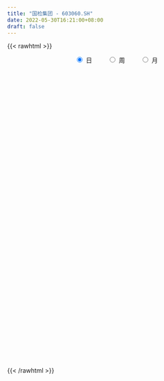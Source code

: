 ```yaml
---
title: "国检集团 - 603060.SH"
date: 2022-05-30T16:21:00+08:00
draft: false
---
```

{{< rawhtml >}}
    <div style="text-align: center">
        <label style="padding: 1rem;"><input style="margin-right: .5rem" type="radio" name="period" value="D" checked onclick="period_change(this)">日</label>
        <label style="padding: 1rem;"><input style="margin-right: .5rem" type="radio" name="period" value="W" onclick="period_change(this)">周</label>
        <label style="padding: 1rem;"><input style="margin-right: .5rem" type="radio" name="period" value="M" onclick="period_change(this)">月</label>
    </div>
    <div id="chart" style="height: 700px;"></div> 
    <script type="text/javascript">
        const D_v = [59530.73,67913.31,63104.3,119487.82,74504.16,79480.13,60211.65,60492.79,80323.93,52696.42,56490.48,48298.37,70465.35,88579.32,73423.44,52494.88,39904.27,40576.59,45019.82,42566.78,29387.19,28769.34,25256.44,51701.33,39509.61,42875.24,37857.69,32328.6,79922.84,54110.96,67428.75,62548.58,53357.89,51975.74,39496.84,77639.66,44246.72,65683.39,92611.69,102758.63,80606.63,59354.48,61921.7,44269.65,64254.0,48523.39,48757.09,50447.1,49469.78,48825.17,36951.6,30532.99,32035.97,25473.7,36008.16,35995.08,24334.19,27337.48,19078.55,34036.58,21084.76,22862.01,18922.36,29136.66,21864.3,16060.78,44671.21,29502.47,27506.78,29564.51,20647.0,167380.53,169159.03,129952.22,83816.91,94356.29,87498.59,56390.9,63625.2,44398.89,57501.19,85492.66,137881.3,116046.18,59798.84,59991.36,50789.92,33647.18,35156.2,36900.06,34401.83,38322.48,32275.62,27678.83,43651.03,17669.78,32816.22,18868.95,25880.96,27450.2,47065.84,20028.67,16273.05,112763.53,95381.82,74492.62,50339.1,38320.63,115736.73,50140.56,31779.94,26083.04,17289.23,19620.74,76836.67,29799.36,22922.98,22734.97,23790.56,26367.86,21010.9,22041.2,43236.27,24312.03,19358.04,39603.84,29463.28,23148.33,20006.51,17204.09,17903.0,18238.71,22652.72,16834.18,14222.37,25007.19,19457.55,19049.46,16330.94,16942.52,17451.79,21772.75,23259.24,15146.71,14168.36,20486.28,11305.08,10283.54,12935.52,17056.62,14322.79,14949.12,21331.79,49109.65,25159.97,19522.49,23870.09,18555.35,35126.9,15853.14,15354.96,16874.08,14595.13,17801.6,17229.24,14259.7,19083.86,19271.84,12835.43,13409.88,24541.58,23199.78,18715.33,14625.32,21421.91,18293.72,15971.14,17475.29,9944.82,12579.04,10126.17,13220.05,12504.79,13201.04,14757.96,14242.0,14560.8,26364.1,18323.55,18192.02,12332.2,12665.3,10795.48,19558.04,28683.94,17651.76,24097.07,28890.51,38876.61,26594.22,37337.0,40143.47,56097.7,54471.51,34396.38,27973.94,41843.58,29732.37,31889.96,27158.7,22178.19,26121.94,26456.7,22774.73,17405.42,22548.5,21595.21,17952.61,18016.97,19683.35,17839.66,18847.46,11665.32,15697.22,14144.31,38933.55,29573.35,27739.9,26147.97,53547.1,46352.7,38546.78,19230.82,13306.12,32297.37,28331.69,27700.73,24225.38,12456.9,19170.64,12335.44,22787.84,13189.54,15087.08,14824.15,28712.5,18706.21,22384.75,21153.24,67717.84]
const D_histogram = [0.0,-0.0108745299,0.0182465937,0.0405099904,0.0477004684,0.0798406124,0.0876974383,0.0901436274,0.0997393753,0.0714002789,0.0527776879,0.0388356233,0.0556558984,0.1052418059,0.1322053345,0.1527900125,0.1439346414,0.1317154536,0.0882827644,0.0083248471,-0.0273721709,-0.0687358536,-0.079155792,-0.0572203025,-0.0364142791,-0.0567440447,-0.0839907638,-0.098611379,-0.1640667198,-0.1854651034,-0.1789813418,-0.1970732048,-0.1596097645,-0.1093471014,-0.0725930601,-0.0281982688,0.0034063785,0.0540478284,0.1483048215,0.2154804668,0.2004045089,0.1551682128,0.0892166429,0.0288513274,0.0299692505,0.0305679921,0.0001077845,-0.0558811616,-0.1241704523,-0.188648394,-0.1818334308,-0.160908751,-0.1146397677,-0.0808149175,-0.0442534137,-0.0377866824,-0.0389484652,-0.0332547994,-0.0305068912,-0.0443579079,-0.056298436,-0.0548000695,-0.0556811135,-0.0719203177,-0.079539743,-0.0741558049,-0.0345695871,-0.0080894356,0.0247608077,0.0317454301,0.0303757791,0.1214134237,0.2391558593,0.313950342,0.345064117,0.382120056,0.4111524929,0.3899390913,0.369364695,0.3481511485,0.3096247682,0.3260167984,0.1716499214,0.0615453549,0.0128949082,-0.0661921235,-0.1453814163,-0.1997305646,-0.2064881444,-0.2368363936,-0.2613329913,-0.2522023324,-0.2557219463,-0.219178089,-0.2042499035,-0.1923380329,-0.1633574934,-0.1292927625,-0.0743871048,-0.0289109359,-0.0612242834,-0.070261701,-0.0844979721,0.0316868338,0.0817790101,0.1508127882,0.1626621807,0.1459738998,-0.0048454436,-0.1041829678,-0.1766567968,-0.2249002643,-0.2300261264,-0.2054191965,-0.1304510642,-0.0581826134,-0.009769215,0.0192621246,0.0486192782,0.0644055258,0.0624151619,0.0447776071,0.0679330065,0.0648720075,0.0594315702,0.0239315385,-0.0222210728,-0.0496061132,-0.0706993152,-0.0770093868,-0.0901399669,-0.0894209663,-0.0887896726,-0.089320429,-0.0782227773,-0.0602401364,-0.0400238512,-0.0251196994,-0.005972841,0.0084614007,0.0166132069,0.019085755,-0.0013197603,-0.0120177448,-0.0134903336,-0.0339615693,-0.0281760024,-0.0278702562,-0.0303134846,-0.0310916652,-0.0179510357,-0.0005633649,0.0307014189,0.0804423612,0.1089786531,0.1154600338,0.1145348451,0.1042875775,0.1165766697,0.1165541339,0.092596023,0.0776547951,0.0568460715,0.0148138567,0.0075975212,0.0040569577,-0.0135959401,-0.0442432068,-0.0653732567,-0.0888540779,-0.1557709087,-0.1949955334,-0.2290406287,-0.2249855566,-0.182071761,-0.1313147667,-0.0843850465,-0.033825694,-0.0046244967,-0.0024557681,0.0005303874,0.021740088,0.0410852001,0.0517721134,0.0582685408,0.0348616746,0.0385319378,-0.0004570295,-0.0207430569,-0.0256430327,-0.0237749021,-0.0202611028,-0.0145774969,-0.0231148566,-0.0770796611,-0.1284331314,-0.173888756,-0.1720252337,-0.1587157179,-0.1685623388,-0.2309511886,-0.2324926725,-0.1231715413,-0.0391586615,-0.0142521217,-0.0129873867,-0.0240248688,-0.0466070183,-0.0642861184,-0.069522497,-0.0646125335,-0.0362223935,-0.0130281562,0.0133813233,0.0429438334,0.0434788835,0.0454764143,0.0277605835,0.043864762,0.0457609444,0.0525880166,0.0467116906,0.0420091749,0.0356404405,0.0227363906,0.0165715885,0.0059817425,-0.0515124963,-0.1027271408,-0.067953062,-0.0951845714,-0.0753962004,-0.0352984714,-0.0176779525,0.0455976623,0.0919484099,0.1199462138,0.1308706154,0.1410717863,0.1435815905,0.1382590689,0.1279912922,0.1193376976,0.1188974252,0.1214426626,0.0686512209,0.0431371928,0.053828234,0.0718507212,0.1259068943]
const D_fast = [0.0,-0.0135931624,0.0200896097,0.0524805039,0.0715960991,0.1236963961,0.1534775816,0.1784596776,0.2129902693,0.2025012426,0.1970730736,0.1928399148,0.2235741645,0.2994705235,0.3594853857,0.4182675668,0.4453958561,0.4661055317,0.4447435335,0.3668668281,0.3243267673,0.2657791213,0.2355702348,0.2432006487,0.2549031023,0.2203873255,0.1721429155,0.1328694556,0.0263974348,-0.0413672246,-0.0796287985,-0.1469889627,-0.1494279635,-0.1265020757,-0.1078962995,-0.0705510754,-0.0380948335,0.0260585736,0.157391772,0.278437534,0.3134627033,0.3070184604,0.2633710512,0.2102185676,0.2188288033,0.227069543,0.1966362815,0.126677045,0.0273451412,-0.084294899,-0.1229382935,-0.1422408015,-0.1246317601,-0.1110106393,-0.0855124889,-0.0884924282,-0.0993913273,-0.1020113614,-0.1068901759,-0.1318306697,-0.1578458067,-0.1700474576,-0.18484878,-0.2190680636,-0.2465724247,-0.2597274377,-0.2287836168,-0.2043258241,-0.1652853789,-0.1503643989,-0.1441401053,-0.0227491048,0.1547822957,0.3080643639,0.4254441682,0.5580301212,0.6898506813,0.7661220525,0.8378888299,0.9037130706,0.9425928823,1.0404891121,0.9290347155,0.8343164877,0.7888897681,0.6932547055,0.5777200586,0.4734382692,0.4150586532,0.3255013057,0.2356714601,0.181751536,0.1143014354,0.0960507705,0.0599164801,0.0237438426,0.0118850087,0.0136265489,0.0499354304,0.0881838654,0.040564447,0.0139616041,-0.0213991599,0.1027073543,0.1732442831,0.2799812583,0.332496196,0.35230139,0.2002706857,0.0748874195,-0.0417506086,-0.1462191422,-0.2088515359,-0.2355994052,-0.1932440389,-0.1355212415,-0.0895501468,-0.055703276,-0.0141913029,0.0176963262,0.0313097527,0.0248665997,0.0650052507,0.0781622536,0.0875797089,0.0580625618,0.0063546822,-0.0334318864,-0.0721999173,-0.0977623355,-0.1334279073,-0.1550641483,-0.1766302728,-0.1994911365,-0.2079491791,-0.2050265722,-0.1948162498,-0.1861920229,-0.1685383747,-0.1519887828,-0.1396836749,-0.132439688,-0.1531751435,-0.1668775642,-0.1717227364,-0.2006843643,-0.201942798,-0.2086046159,-0.2186262155,-0.2271773124,-0.2185244418,-0.2012776122,-0.1623374737,-0.0924859411,-0.0367049859,-0.0013585968,0.0263499258,0.0421745525,0.0836078122,0.1127238098,0.1119147047,0.1163871756,0.1097899699,0.0714612193,0.066144264,0.06361794,0.0425660571,0.0008579887,-0.0366153753,-0.082309716,-0.188169274,-0.2761427821,-0.3674480345,-0.4196393515,-0.4222434962,-0.4043151936,-0.3784817349,-0.336378806,-0.3083337328,-0.3067789463,-0.303660194,-0.2770154713,-0.2473990592,-0.2237691175,-0.202705555,-0.2173970025,-0.2040937548,-0.2431969795,-0.2686687712,-0.2799795051,-0.2840551001,-0.2856065764,-0.2835673448,-0.2978834186,-0.3711181384,-0.4545798916,-0.5435077052,-0.5846504913,-0.611019905,-0.6630071105,-0.7831337575,-0.8427984096,-0.7642701637,-0.6900469492,-0.6687034399,-0.6706855515,-0.6877292509,-0.7219631549,-0.7557137846,-0.7783307874,-0.7895739574,-0.7702394158,-0.7503022175,-0.7205474072,-0.6802489387,-0.6688441677,-0.6554775333,-0.6662532182,-0.6391828492,-0.6258464308,-0.6058723544,-0.6000707578,-0.5942709798,-0.591729604,-0.5989495563,-0.6009714613,-0.6100658716,-0.6804382345,-0.7573346642,-0.7395488509,-0.7905765032,-0.7896371822,-0.7583640711,-0.7451630403,-0.67048801,-0.6011501599,-0.5431658026,-0.4995237471,-0.4540546296,-0.4156494278,-0.3864071822,-0.3646771359,-0.343496306,-0.3142122221,-0.2813063191,-0.3169349556,-0.3316646855,-0.3075165857,-0.2715314183,-0.1859985216]
const D_slow = [0.0,-0.0027186325,0.0018430159,0.0119705135,0.0238956306,0.0438557837,0.0657801433,0.0883160502,0.113250894,0.1311009637,0.1442953857,0.1540042915,0.1679182661,0.1942287176,0.2272800512,0.2654775543,0.3014612147,0.3343900781,0.3564607692,0.358541981,0.3516989382,0.3345149748,0.3147260268,0.3004209512,0.2913173814,0.2771313703,0.2561336793,0.2314808346,0.1904641546,0.1440978788,0.0993525433,0.0500842421,0.010181801,-0.0171549744,-0.0353032394,-0.0423528066,-0.041501212,-0.0279892549,0.0090869505,0.0629570672,0.1130581944,0.1518502476,0.1741544083,0.1813672402,0.1888595528,0.1965015508,0.196528497,0.1825582066,0.1515155935,0.104353495,0.0588951373,0.0186679495,-0.0099919924,-0.0301957218,-0.0412590752,-0.0507057458,-0.0604428621,-0.068756562,-0.0763832848,-0.0874727617,-0.1015473707,-0.1152473881,-0.1291676665,-0.1471477459,-0.1670326817,-0.1855716329,-0.1942140297,-0.1962363886,-0.1900461866,-0.1821098291,-0.1745158843,-0.1441625284,-0.0843735636,-0.0058859781,0.0803800512,0.1759100652,0.2786981884,0.3761829612,0.468524135,0.5555619221,0.6329681141,0.7144723137,0.7573847941,0.7727711328,0.7759948599,0.759446829,0.7231014749,0.6731688338,0.6215467977,0.5623376993,0.4970044514,0.4339538683,0.3700233818,0.3152288595,0.2641663836,0.2160818754,0.1752425021,0.1429193114,0.1243225352,0.1170948013,0.1017887304,0.0842233052,0.0630988121,0.0710205206,0.0914652731,0.1291684701,0.1698340153,0.2063274903,0.2051161294,0.1790703874,0.1349061882,0.0786811221,0.0211745905,-0.0301802086,-0.0627929747,-0.077338628,-0.0797809318,-0.0749654006,-0.0628105811,-0.0467091996,-0.0311054091,-0.0199110074,-0.0029277558,0.0132902461,0.0281481387,0.0341310233,0.0285757551,0.0161742268,-0.001500602,-0.0207529487,-0.0432879404,-0.065643182,-0.0878406002,-0.1101707074,-0.1297264018,-0.1447864359,-0.1547923986,-0.1610723235,-0.1625655337,-0.1604501835,-0.1562968818,-0.1515254431,-0.1518553831,-0.1548598193,-0.1582324027,-0.1667227951,-0.1737667957,-0.1807343597,-0.1883127309,-0.1960856472,-0.2005734061,-0.2007142473,-0.1930388926,-0.1729283023,-0.145683639,-0.1168186306,-0.0881849193,-0.0621130249,-0.0329688575,-0.003830324,0.0193186817,0.0387323805,0.0529438984,0.0566473626,0.0585467429,0.0595609823,0.0561619973,0.0451011955,0.0287578814,0.0065443619,-0.0323983653,-0.0811472486,-0.1384074058,-0.1946537949,-0.2401717352,-0.2730004269,-0.2940966885,-0.302553112,-0.3037092361,-0.3043231782,-0.3041905813,-0.2987555593,-0.2884842593,-0.2755412309,-0.2609740957,-0.2522586771,-0.2426256926,-0.24273995,-0.2479257142,-0.2543364724,-0.260280198,-0.2653454736,-0.2689898479,-0.274768562,-0.2940384773,-0.3261467602,-0.3696189492,-0.4126252576,-0.4523041871,-0.4944447718,-0.5521825689,-0.610305737,-0.6410986224,-0.6508882877,-0.6544513182,-0.6576981648,-0.663704382,-0.6753561366,-0.6914276662,-0.7088082904,-0.7249614238,-0.7340170222,-0.7372740613,-0.7339287304,-0.7231927721,-0.7123230512,-0.7009539476,-0.6940138018,-0.6830476113,-0.6716073752,-0.658460371,-0.6467824484,-0.6362801547,-0.6273700445,-0.6216859469,-0.6175430498,-0.6160476141,-0.6289257382,-0.6546075234,-0.6715957889,-0.6953919318,-0.7142409819,-0.7230655997,-0.7274850878,-0.7160856723,-0.6930985698,-0.6631120163,-0.6303943625,-0.5951264159,-0.5592310183,-0.5246662511,-0.492668428,-0.4628340036,-0.4331096473,-0.4027489817,-0.3855861765,-0.3748018783,-0.3613448197,-0.3433821395,-0.3119054159]
const D_data = [['2021-05-19', 16.506, 16.9391, 16.4705, 17.0243],['2021-05-20', 17.1095, 16.7687, 16.6977, 17.3935],['2021-05-21', 16.7474, 17.3225, 16.5131, 17.3367],['2021-05-24', 17.7413, 17.4006, 17.3651, 18.6713],['2021-05-25', 17.3651, 17.3296, 16.9391, 17.6064],['2021-05-26', 17.3438, 17.8052, 17.3438, 18.217],['2021-05-27', 17.7484, 17.6845, 17.4503, 18.0963],['2021-05-28', 17.9259, 17.7271, 17.5496, 18.1034],['2021-05-31', 17.6632, 17.9401, 17.1592, 18.217],['2021-06-01', 17.9401, 17.4999, 17.3935, 17.9401],['2021-06-02', 17.4219, 17.5638, 17.1805, 17.9401],['2021-06-03', 17.4716, 17.5922, 17.2444, 17.9259],['2021-06-04', 17.5567, 18.0466, 17.3651, 18.359],['2021-06-07', 18.0466, 18.7281, 17.9259, 18.9411],['2021-06-08', 18.7281, 18.7778, 18.43, 19.1683],['2021-06-09', 18.7778, 18.9766, 18.5862, 19.4168],['2021-06-10', 19.0192, 18.7991, 18.6287, 19.36],['2021-06-11', 18.8772, 18.8559, 18.7423, 19.2677],['2021-06-15', 18.934, 18.4513, 18.3732, 19.218],['2021-06-16', 18.3164, 17.7484, 17.6419, 18.5649],['2021-06-17', 17.7413, 18.0324, 17.6632, 18.1744],['2021-06-18', 18.146, 17.7626, 17.6135, 18.1744],['2021-06-21', 17.7271, 17.9969, 17.5354, 18.1034],['2021-06-22', 18.1602, 18.4229, 17.9614, 18.65],['2021-06-23', 18.4584, 18.5294, 18.3874, 18.8843],['2021-06-24', 18.4939, 18.0182, 17.8975, 18.4939],['2021-06-25', 18.1034, 17.7839, 17.6277, 18.1744],['2021-06-28', 17.97, 17.79, 17.55, 18.01],['2021-06-29', 17.55, 16.86, 16.8, 17.6],['2021-06-30', 16.85, 17.06, 16.5, 17.26],['2021-07-01', 17.5, 17.24, 17.16, 18.0],['2021-07-02', 17.16, 16.76, 16.64, 17.24],['2021-07-05', 16.88, 17.37, 16.72, 17.46],['2021-07-06', 17.2, 17.66, 17.2, 17.95],['2021-07-07', 17.49, 17.65, 17.21, 17.89],['2021-07-08', 17.89, 17.92, 17.79, 18.57],['2021-07-09', 17.84, 17.95, 17.5, 17.98],['2021-07-12', 17.99, 18.43, 17.99, 18.46],['2021-07-13', 18.55, 19.45, 18.34, 19.5],['2021-07-14', 19.77, 19.7, 19.46, 20.27],['2021-07-15', 19.65, 18.99, 18.68, 19.68],['2021-07-16', 18.99, 18.61, 18.49, 19.06],['2021-07-19', 18.6, 18.17, 18.03, 18.6],['2021-07-20', 17.91, 17.97, 17.76, 18.14],['2021-07-21', 18.02, 18.63, 18.02, 18.75],['2021-07-22', 18.6, 18.68, 18.33, 18.97],['2021-07-23', 18.69, 18.25, 18.1, 18.9],['2021-07-26', 18.08, 17.7, 17.51, 18.26],['2021-07-27', 17.7, 17.16, 16.99, 17.86],['2021-07-28', 16.91, 16.74, 16.33, 17.08],['2021-07-29', 16.93, 17.34, 16.84, 17.5],['2021-07-30', 17.35, 17.46, 17.16, 17.66],['2021-08-02', 17.46, 17.85, 17.3, 17.9],['2021-08-03', 17.76, 17.83, 17.75, 18.21],['2021-08-04', 18.0, 18.0, 17.69, 18.15],['2021-08-05', 18.0, 17.7, 17.64, 18.2],['2021-08-06', 17.68, 17.58, 17.43, 17.82],['2021-08-09', 17.46, 17.64, 17.35, 17.76],['2021-08-10', 17.63, 17.59, 17.47, 17.72],['2021-08-11', 17.6, 17.31, 17.18, 17.62],['2021-08-12', 17.35, 17.21, 17.1, 17.42],['2021-08-13', 17.28, 17.29, 17.06, 17.35],['2021-08-16', 17.34, 17.2, 17.13, 17.34],['2021-08-17', 17.2, 16.89, 16.8, 17.2],['2021-08-18', 16.76, 16.85, 16.71, 16.95],['2021-08-19', 16.86, 16.92, 16.72, 17.03],['2021-08-20', 17.09, 17.4, 17.09, 17.58],['2021-08-23', 17.4, 17.37, 17.12, 17.68],['2021-08-24', 17.3, 17.59, 17.29, 17.77],['2021-08-25', 17.61, 17.37, 17.3, 17.68],['2021-08-26', 17.3, 17.28, 17.18, 17.41],['2021-08-27', 17.68, 18.72, 17.68, 19.01],['2021-08-30', 18.95, 19.75, 18.95, 20.0],['2021-08-31', 19.49, 19.95, 19.27, 20.2],['2021-09-01', 20.3, 19.96, 19.61, 20.4],['2021-09-02', 20.06, 20.53, 19.75, 20.81],['2021-09-03', 20.5, 20.96, 20.32, 21.3],['2021-09-06', 20.88, 20.72, 20.5, 21.12],['2021-09-07', 20.79, 20.98, 20.6, 21.41],['2021-09-08', 20.76, 21.22, 20.73, 21.7],['2021-09-09', 21.21, 21.19, 20.68, 21.36],['2021-09-10', 21.18, 22.17, 21.1, 22.48],['2021-09-13', 21.91, 19.96, 19.95, 21.91],['2021-09-14', 19.88, 20.0, 19.35, 20.36],['2021-09-15', 20.0, 20.48, 19.91, 20.77],['2021-09-16', 21.05, 19.84, 19.67, 21.19],['2021-09-17', 19.8, 19.43, 19.11, 19.86],['2021-09-22', 19.06, 19.34, 19.0, 19.47],['2021-09-23', 19.37, 19.7, 19.31, 19.85],['2021-09-24', 19.45, 19.21, 19.2, 19.83],['2021-09-27', 19.14, 19.01, 18.82, 19.48],['2021-09-28', 19.01, 19.25, 18.77, 19.55],['2021-09-29', 19.24, 18.96, 18.72, 19.33],['2021-09-30', 18.96, 19.41, 18.96, 19.5],['2021-10-08', 19.41, 19.15, 19.15, 19.83],['2021-10-11', 19.16, 19.06, 18.85, 19.5],['2021-10-12', 19.07, 19.27, 18.8, 19.3],['2021-10-13', 19.27, 19.41, 19.1, 19.55],['2021-10-14', 19.41, 19.85, 19.4, 19.89],['2021-10-15', 19.87, 19.98, 19.7, 20.25],['2021-10-18', 19.94, 19.02, 18.88, 20.1],['2021-10-19', 18.87, 19.16, 18.77, 19.35],['2021-10-20', 19.23, 18.98, 18.93, 19.29],['2021-10-21', 19.34, 20.88, 19.34, 20.88],['2021-10-22', 21.0, 20.56, 20.32, 21.29],['2021-10-25', 20.55, 21.23, 20.2, 21.35],['2021-10-26', 20.86, 20.88, 20.71, 21.16],['2021-10-27', 20.87, 20.66, 20.4, 20.97],['2021-10-28', 19.2, 18.61, 18.59, 19.44],['2021-10-29', 18.58, 18.56, 18.0, 18.59],['2021-11-01', 18.56, 18.34, 18.1, 18.8],['2021-11-02', 18.25, 18.17, 18.05, 18.42],['2021-11-03', 18.28, 18.39, 18.1, 18.5],['2021-11-04', 18.28, 18.64, 18.28, 18.66],['2021-11-05', 19.0, 19.4, 18.98, 20.3],['2021-11-08', 19.19, 19.68, 19.11, 19.73],['2021-11-09', 19.8, 19.67, 19.54, 19.9],['2021-11-10', 19.62, 19.63, 19.2, 19.67],['2021-11-11', 19.8, 19.81, 19.63, 20.27],['2021-11-12', 19.9, 19.8, 19.45, 19.93],['2021-11-15', 19.81, 19.66, 19.51, 20.0],['2021-11-16', 19.52, 19.45, 19.37, 19.8],['2021-11-17', 19.75, 20.02, 19.71, 20.34],['2021-11-18', 20.2, 19.8, 19.63, 20.2],['2021-11-19', 19.71, 19.8, 19.55, 19.88],['2021-11-22', 19.69, 19.35, 19.19, 19.8],['2021-11-23', 19.35, 19.0, 18.95, 19.48],['2021-11-24', 19.15, 19.01, 18.86, 19.15],['2021-11-25', 18.99, 18.91, 18.8, 19.13],['2021-11-26', 18.91, 18.96, 18.78, 19.1],['2021-11-29', 18.8, 18.75, 18.68, 18.87],['2021-11-30', 18.78, 18.81, 18.66, 19.09],['2021-12-01', 18.8, 18.73, 18.59, 18.86],['2021-12-02', 18.69, 18.63, 18.51, 18.71],['2021-12-03', 18.63, 18.72, 18.51, 18.84],['2021-12-06', 18.8, 18.81, 18.71, 19.09],['2021-12-07', 18.94, 18.88, 18.7, 19.03],['2021-12-08', 18.88, 18.86, 18.71, 18.98],['2021-12-09', 18.9, 18.97, 18.78, 19.06],['2021-12-10', 18.82, 18.98, 18.82, 19.12],['2021-12-13', 18.96, 18.95, 18.86, 18.99],['2021-12-14', 18.95, 18.9, 18.8, 19.04],['2021-12-15', 18.9, 18.55, 18.5, 18.96],['2021-12-16', 18.5, 18.56, 18.4, 18.67],['2021-12-17', 18.8, 18.61, 18.51, 18.8],['2021-12-20', 18.52, 18.27, 18.1, 18.6],['2021-12-21', 18.31, 18.51, 18.27, 18.69],['2021-12-22', 18.5, 18.41, 18.37, 18.57],['2021-12-23', 18.55, 18.32, 18.23, 18.55],['2021-12-24', 18.32, 18.28, 18.14, 18.35],['2021-12-27', 18.25, 18.44, 18.13, 18.74],['2021-12-28', 18.59, 18.54, 18.34, 18.59],['2021-12-29', 18.5, 18.83, 18.37, 18.84],['2021-12-30', 18.89, 19.3, 18.71, 19.34],['2021-12-31', 19.3, 19.3, 19.14, 19.42],['2022-01-04', 19.29, 19.19, 19.01, 19.36],['2022-01-05', 19.21, 19.19, 19.03, 19.35],['2022-01-06', 19.17, 19.12, 19.04, 19.29],['2022-01-07', 19.07, 19.49, 19.07, 19.75],['2022-01-10', 19.53, 19.46, 19.18, 19.59],['2022-01-11', 19.41, 19.18, 19.08, 19.45],['2022-01-12', 19.5, 19.26, 19.1, 19.5],['2022-01-13', 19.38, 19.15, 19.1, 19.43],['2022-01-14', 19.11, 18.75, 18.7, 19.17],['2022-01-17', 18.79, 19.07, 18.6, 19.09],['2022-01-18', 19.08, 19.1, 19.02, 19.27],['2022-01-19', 19.01, 18.87, 18.69, 19.11],['2022-01-20', 18.91, 18.56, 18.47, 19.05],['2022-01-21', 18.51, 18.5, 18.4, 18.77],['2022-01-24', 18.5, 18.29, 18.16, 18.57],['2022-01-25', 18.28, 17.4, 17.38, 18.35],['2022-01-26', 17.43, 17.31, 17.08, 17.66],['2022-01-27', 17.33, 16.99, 16.98, 17.39],['2022-01-28', 16.93, 17.18, 16.87, 17.18],['2022-02-07', 17.59, 17.6, 17.3, 17.8],['2022-02-08', 17.62, 17.79, 17.37, 17.86],['2022-02-09', 17.61, 17.88, 17.61, 17.9],['2022-02-10', 17.8, 18.1, 17.74, 18.24],['2022-02-11', 18.19, 17.99, 17.84, 18.2],['2022-02-14', 18.06, 17.69, 17.54, 18.06],['2022-02-15', 17.77, 17.67, 17.56, 17.77],['2022-02-16', 17.62, 17.93, 17.62, 18.12],['2022-02-17', 18.18, 18.0, 17.91, 18.31],['2022-02-18', 17.99, 17.97, 17.62, 17.99],['2022-02-21', 17.73, 17.97, 17.7, 18.05],['2022-02-22', 17.85, 17.55, 17.47, 17.92],['2022-02-23', 17.59, 17.83, 17.52, 17.9],['2022-02-24', 18.0, 17.18, 17.0, 18.0],['2022-02-25', 17.34, 17.21, 17.07, 17.45],['2022-02-28', 17.21, 17.28, 16.9, 17.34],['2022-03-01', 17.34, 17.3, 17.16, 17.42],['2022-03-02', 17.22, 17.28, 17.21, 17.41],['2022-03-03', 17.34, 17.28, 17.15, 17.37],['2022-03-04', 17.26, 17.04, 16.89, 17.26],['2022-03-07', 17.08, 16.22, 16.17, 17.08],['2022-03-08', 16.28, 15.84, 15.75, 16.35],['2022-03-09', 15.84, 15.48, 14.82, 15.99],['2022-03-10', 15.88, 15.76, 15.56, 15.95],['2022-03-11', 15.51, 15.75, 15.25, 15.76],['2022-03-14', 15.88, 15.27, 15.11, 15.88],['2022-03-15', 15.12, 14.18, 14.11, 15.12],['2022-03-16', 14.48, 14.5, 13.75, 14.55],['2022-03-17', 14.76, 15.95, 14.51, 15.95],['2022-03-18', 16.43, 16.0, 15.32, 16.43],['2022-03-21', 15.83, 15.44, 15.32, 15.83],['2022-03-22', 15.44, 15.11, 15.05, 15.44],['2022-03-23', 15.15, 14.82, 14.71, 15.23],['2022-03-24', 14.67, 14.46, 14.36, 14.77],['2022-03-25', 14.55, 14.27, 14.2, 14.65],['2022-03-28', 14.15, 14.21, 14.0, 14.37],['2022-03-29', 14.21, 14.18, 13.98, 14.29],['2022-03-30', 14.32, 14.42, 14.13, 14.48],['2022-03-31', 14.42, 14.37, 14.17, 14.7],['2022-04-01', 14.29, 14.44, 14.11, 14.5],['2022-04-06', 14.47, 14.55, 14.3, 14.58],['2022-04-07', 14.56, 14.2, 14.13, 14.59],['2022-04-08', 14.21, 14.16, 13.81, 14.3],['2022-04-11', 14.18, 13.8, 13.6, 14.18],['2022-04-12', 13.64, 14.15, 13.64, 14.16],['2022-04-13', 14.05, 13.96, 13.88, 14.23],['2022-04-14', 14.0, 13.99, 13.77, 14.05],['2022-04-15', 13.88, 13.78, 13.55, 14.0],['2022-04-18', 13.69, 13.71, 13.42, 13.75],['2022-04-19', 13.77, 13.6, 13.5, 13.8],['2022-04-20', 13.55, 13.4, 13.33, 13.67],['2022-04-21', 13.36, 13.36, 12.83, 13.44],['2022-04-22', 13.26, 13.18, 12.64, 13.26],['2022-04-25', 12.86, 12.3, 12.16, 13.07],['2022-04-26', 12.25, 11.93, 11.8, 12.35],['2022-04-27', 12.07, 12.8, 11.97, 12.82],['2022-04-28', 12.53, 11.88, 11.85, 12.69],['2022-04-29', 11.87, 12.28, 11.71, 12.4],['2022-05-05', 12.33, 12.55, 12.2, 12.84],['2022-05-06', 12.35, 12.3, 12.12, 12.37],['2022-05-09', 12.49, 13.0, 12.31, 13.45],['2022-05-10', 12.79, 13.04, 12.7, 13.13],['2022-05-11', 13.05, 13.0, 12.91, 13.37],['2022-05-12', 12.9, 12.9, 12.7, 13.05],['2022-05-13', 12.99, 12.97, 12.81, 13.1],['2022-05-16', 13.14, 12.94, 12.8, 13.16],['2022-05-17', 12.93, 12.87, 12.65, 12.93],['2022-05-18', 12.85, 12.8, 12.51, 12.93],['2022-05-19', 12.44, 12.8, 12.44, 12.82],['2022-05-20', 12.81, 12.91, 12.79, 12.98],['2022-05-23', 12.91, 12.99, 12.91, 13.05],['2022-05-24', 12.96, 12.18, 12.15, 13.02],['2022-05-25', 12.18, 12.3, 12.07, 12.32],['2022-05-26', 12.34, 12.7, 12.3, 12.75],['2022-05-27', 12.72, 12.87, 12.58, 12.88],['2022-05-30', 13.22, 13.55, 13.03, 13.77]]
const W_v = [67017.92,48544.52,70113.42,42776.09,316368.43,147145.46,172353.67,202079.75,162981.96,96223.97,60437.84,64438.27,52163.08,45323.25,38549.85,47730.7,66197.31,32191.79,25239.91,24558.87,26524.93,69578.08,62055.08,41671.86,43612.7,76206.07,44309.07,36498.42,30541.68,8841.4,12800.05,31102.83,36125.87,53101.31,169887.47,178053.14,55242.45,76793.6,54633.92,29319.71,14444.65,37722.21,23730.47,43152.31,50213.6,31570.6,20117.1,24542.35,21793.22,30087.0,87707.41,35738.3,54525.0,63433.21,32034.17,33224.0,52035.0,23247.1,14813.98,12099.95,15457.0,11003.0,16411.45,10575.0,16532.15,23133.35,18177.37,53199.1,76270.48,63144.15,92693.09,46810.14,40782.77,36824.37,27949.94,44118.55,39185.31,59204.16,55842.41,57539.27,44349.05,62773.26,55129.73,85165.78,110379.74,96371.45,109777.67,74864.78,67873.57,60320.89,27104.21,67147.22,46420.8,25093.73,41938.48,30450.0,78055.72,61569.15,82341.68,80864.17,128734.4,61780.16,54283.88,34722.8,44767.13,57174.79,81343.02,97576.58,85533.05,103474.21,85905.12,135693.61,15709.99,103012.44,109053.42,104743.4,230471.25,205586.75,133654.21,99594.36,70751.27,85543.45,82793.15,107416.01,170421.47,100737.95,74597.28,65699.53,89880.51,147142.0,97403.01,126411.56,170438.47,112634.85,102673.02,73636.97,63842.82,84302.26,64583.39,79334.41,129567.78,60813.69,28796.4,162120.03,133186.97,173041.03,121801.64,143188.64,185927.76,102970.23,189845.85,225973.36,179135.56,351255.9,196252.27,169876.27,124743.53,110043.74,207737.23,100197.62,110245.59,96186.21,106027.65,48577.03,18093.99,101540.12,115628.02,180837.18,205364.77,177035.95,163779.46,276075.8,160829.61,98722.98,96056.25,160324.19,134543.49,191058.59,197232.47,205492.0,199049.95,164659.36,89801.45,67479.47,271175.5,350773.54,365373.94,710734.2999999999,787264.26,434574.93,557547.78,415121.16,255210.17,220055.05,91514.51,215053.51,302871.02,394176.55,308274.55,294978.5,145743.13,197200.31,296339.73,266716.85,401014.82,267725.83,216226.64,153847.1,124399.38,130655.31,274601.29,564783.04,307408.84,424507.5999999999,105703.44,132678.76,43651.03,122686.11,291512.91,329029.64,171609.62,125615.73,129958.44,129426.05,89850.98,96787.66,91798.85,72067.04,124873.32,97074.83,80478.91,82680.07,94491.89,83106.88,61631.09,88248.41,73543.04,138199.89,214643.9,165836.23,124690.26,61549.13,92340.05,110013.75,192334.45,32536.94,125012.07,82570.54,105780.85,67717.84]
const W_histogram = [0.0,0.0058393162,0.0190652271,0.0081043626,0.0768814635,0.1136858822,0.1365774232,0.1984279973,0.2010328571,0.1807401305,0.1366323756,0.1108245938,0.0373879732,-0.0050776534,-0.0517333416,-0.0692486374,-0.1105512645,-0.146821879,-0.1579381925,-0.1790724066,-0.2000301269,-0.1932659246,-0.1838714819,-0.1582939842,-0.1307391607,-0.1033212197,-0.0915689975,-0.1176697777,-0.1701290488,-0.1838516652,-0.1656470978,-0.1383400401,-0.0884728399,-0.0390095909,0.0492544975,0.083644859,0.0804751109,0.0809261012,0.0459263887,0.0259323144,0.0127331846,0.0136711637,0.0164207901,0.03180937,0.0169519453,0.0027416261,-0.0172805455,-0.075817746,-0.0996879599,-0.1198792581,-0.1003249588,-0.0782256672,-0.0382551166,-0.0279243868,-0.0050850144,0.0148744859,0.0371690111,0.046048582,0.050033814,0.0361035194,0.0308841613,0.0295218257,-0.0053099273,-0.0267984314,-0.0260236251,-0.0087742582,0.0017900785,0.0475754906,0.0652372692,0.0966675779,0.1566662766,0.1822482709,0.1738190335,0.1734166103,0.1465663535,0.1457642684,0.1594030515,0.1848821621,0.2021770865,0.2154637796,0.220513159,0.2184963045,0.1937190558,0.1950492697,0.2319804136,0.246526279,0.2736436935,0.2527780467,0.2100771632,0.1291060874,0.096230113,0.0395904239,-0.0224790067,-0.0689794414,-0.0542997887,-0.0566494424,-0.0415321282,-0.0098722496,0.0375900227,0.047423659,-0.0469019574,-0.1080191486,-0.1432700571,-0.1723359658,-0.1882250613,-0.1271571244,-0.0904479831,-0.0633345821,0.0117088423,0.0942176772,0.1771784027,0.1856743871,0.1687862442,0.1836879726,0.1897012381,0.1466890137,0.0003746411,-0.0517832297,-0.097939386,-0.1460447104,-0.2034299301,-0.2124310615,-0.1776225487,-0.1424614914,-0.0967215009,-0.0404271895,-0.0092731714,-0.0054441673,-0.0311322044,-0.07262065,-0.1187811353,-0.1317836461,-0.1737564488,-0.1429864581,-0.1867191571,-0.214703636,-0.2379257055,-0.1915388953,-0.1362753122,-0.0863816995,-0.0811246983,-0.0795318667,-0.0653641063,-0.0708840699,-0.0510490042,0.0328878861,0.1242690281,0.2637311591,0.3093396417,0.3411897471,0.3796402036,0.4401831863,0.4080008651,0.4974275102,0.5924605949,0.6053884929,0.511336889,0.4378092439,0.3242830013,0.1859079979,-0.0001722867,-0.1243925907,-0.2447242239,-0.3249479684,-0.3678370951,-0.3810671748,-0.441198686,-0.4037905282,-0.3796837678,-0.3212673914,-0.2491201089,-0.1484660871,-0.1345658502,-0.1514422069,-0.1709796801,-0.1536165617,-0.1336215858,-0.0778378965,-0.0050816506,0.119814404,0.1400823646,0.1645272565,0.1962772115,0.1928863485,0.1567866048,0.2172561267,0.2330990798,0.3768239852,0.3209186685,0.2517333348,0.2574706784,0.2082507723,0.1171686745,-0.0269021028,-0.1616822976,-0.2401667955,-0.1966988674,-0.1406993072,-0.084890953,-0.000676634,-0.0244906052,-0.043579261,-0.1253084181,-0.1004435212,-0.0436654261,-0.0348556528,-0.0839354697,-0.108461135,-0.1422290953,-0.1541685402,-0.0742296548,0.1179876949,0.304501548,0.2248894029,0.1429559825,0.0903403101,0.0292966056,0.0356648662,0.0679161026,-0.0501047437,-0.0747700082,-0.0675381648,-0.0660660697,-0.1217375026,-0.1717389406,-0.1832651179,-0.2098589559,-0.2414718013,-0.1878690563,-0.1362052441,-0.1475050079,-0.1660699199,-0.2561216762,-0.2497439625,-0.2356598995,-0.2641719105,-0.2796331459,-0.3569423474,-0.3698712337,-0.4672859952,-0.490229623,-0.4928940605,-0.4879665811,-0.4914666535,-0.5180906197,-0.4979194383,-0.4068590309,-0.3217997476,-0.2429510009,-0.1256258273]
const W_fast = [0.0,0.0072991453,0.0252913629,0.0163565891,0.1043540559,0.1695799451,0.2266158419,0.3380734153,0.3909364894,0.4158287955,0.4058791345,0.4077775011,0.3436878738,0.2999528339,0.2403638102,0.2055363551,0.1365959118,0.0636198277,0.013018966,-0.0528833498,-0.1238486017,-0.1654008806,-0.2019743084,-0.2159703067,-0.2211002735,-0.2195126374,-0.2306526646,-0.2861708891,-0.3811624225,-0.4408479552,-0.4640551622,-0.4713331146,-0.4435841244,-0.4038732731,-0.3032955603,-0.2479939841,-0.2310449544,-0.2103624388,-0.2338805541,-0.2473915498,-0.2574073834,-0.2530516134,-0.2461967895,-0.2228558671,-0.2334753055,-0.2470002182,-0.2713425262,-0.3488341632,-0.397626367,-0.4477874797,-0.4533144201,-0.4507715453,-0.4203647739,-0.4170151408,-0.395447022,-0.3717689003,-0.3401821222,-0.3197904059,-0.3032967203,-0.3082011351,-0.3056994529,-0.299681332,-0.3358405668,-0.3640286788,-0.3697597788,-0.3547039764,-0.3436921202,-0.2860128354,-0.2520417395,-0.1964445363,-0.0972792684,-0.0261352065,0.0088903145,0.0518420439,0.0616333755,0.0972723575,0.1507619035,0.2224615546,0.2903007506,0.3574533886,0.4176310578,0.4702382794,0.4938907946,0.5439833259,0.6389095732,0.7150870084,0.8106153463,0.8529442111,0.8627626185,0.8140680645,0.8052496183,0.7585075352,0.6908183529,0.6270730579,0.6281777634,0.6116657491,0.6164000313,0.6455918475,0.7024516254,0.7241411765,0.6180900707,0.5299680924,0.4588996696,0.3867497694,0.3238044087,0.3530830644,0.3671802099,0.3784599654,0.4564306004,0.5624938546,0.6897491808,0.7446637619,0.7699721801,0.8307959016,0.8842344766,0.8778945057,0.7316737934,0.6665701152,0.5959291124,0.5113126104,0.4030699081,0.3409610114,0.331363887,0.3309095715,0.3524691867,0.3986567008,0.4274924261,0.4299603883,0.3964893001,0.3368456921,0.2609899228,0.2150415005,0.1296295856,0.1246529619,0.0342404736,-0.0474199143,-0.1301234102,-0.1316213238,-0.1104265688,-0.082128381,-0.0971525543,-0.1154426894,-0.1176159556,-0.1408569367,-0.133784122,-0.0416252601,0.0808231389,0.2862180596,0.4091614527,0.5263089948,0.6596695022,0.8302582815,0.9000761766,1.1138596992,1.3570079326,1.5212829539,1.5550655722,1.5909902381,1.5585347458,1.4666367418,1.2805133856,1.1251949339,0.9436822447,0.7822215082,0.6473731076,0.5388762342,0.3684450515,0.3049055773,0.2340913958,0.2121909242,0.2220581796,0.2855956796,0.265854454,0.2111175455,0.1488351523,0.1277941302,0.1143837098,0.1507079249,0.2221937582,0.3770434138,0.4323319655,0.4979086716,0.5787279294,0.6235586536,0.6266555611,0.7414391147,0.8155568377,1.0534877394,1.0778120898,1.0715600898,1.1416651031,1.1445078901,1.0827179609,0.9319216578,0.7567208887,0.6181946919,0.6124879031,0.6333126366,0.6678982524,0.751943413,0.7220067905,0.6920233194,0.5789670578,0.5787210744,0.624582813,0.624678673,0.5546149888,0.5029740397,0.4336488056,0.3831672256,0.4445486974,0.6662629707,0.9289022108,0.9055124165,0.8593179917,0.8292873969,0.7755678437,0.7908523209,0.8400825829,0.7095355507,0.6661777842,0.6565250864,0.641480664,0.5553748555,0.4624386823,0.4050962255,0.3260376485,0.2340568529,0.2406923338,0.2583048349,0.2101288192,0.1500464272,-0.0040357481,-0.060094025,-0.1049249369,-0.1994799255,-0.2848494474,-0.4513942358,-0.5567909305,-0.7710271907,-0.9165282243,-1.0424161769,-1.1594803428,-1.2858470786,-1.4419936998,-1.5463023779,-1.5569567282,-1.5523473819,-1.5342363854,-1.4483176686]
const W_slow = [0.0,0.0014598291,0.0062261358,0.0082522265,0.0274725924,0.0558940629,0.0900384187,0.139645418,0.1899036323,0.2350886649,0.2692467588,0.2969529073,0.3062999006,0.3050304872,0.2920971518,0.2747849925,0.2471471763,0.2104417066,0.1709571585,0.1261890568,0.0761815251,0.027865044,-0.0181028265,-0.0576763226,-0.0903611127,-0.1161914177,-0.1390836671,-0.1685011115,-0.2110333737,-0.25699629,-0.2984080644,-0.3329930744,-0.3551112844,-0.3648636822,-0.3525500578,-0.331638843,-0.3115200653,-0.29128854,-0.2798069428,-0.2733238642,-0.2701405681,-0.2667227771,-0.2626175796,-0.2546652371,-0.2504272508,-0.2497418443,-0.2540619806,-0.2730164171,-0.2979384071,-0.3279082216,-0.3529894613,-0.3725458781,-0.3821096573,-0.389090754,-0.3903620076,-0.3866433861,-0.3773511333,-0.3658389879,-0.3533305344,-0.3443046545,-0.3365836142,-0.3292031577,-0.3305306396,-0.3372302474,-0.3437361537,-0.3459297182,-0.3454821986,-0.333588326,-0.3172790087,-0.2931121142,-0.2539455451,-0.2083834773,-0.164928719,-0.1215745664,-0.084932978,-0.0484919109,-0.008641148,0.0375793925,0.0881236641,0.141989609,0.1971178988,0.2517419749,0.3001717388,0.3489340562,0.4069291596,0.4685607294,0.5369716528,0.6001661644,0.6526854553,0.6849619771,0.7090195053,0.7189171113,0.7132973596,0.6960524993,0.6824775521,0.6683151915,0.6579321595,0.6554640971,0.6648616027,0.6767175175,0.6649920281,0.637987241,0.6021697267,0.5590857352,0.5120294699,0.4802401888,0.457628193,0.4417945475,0.4447217581,0.4682761774,0.5125707781,0.5589893749,0.6011859359,0.647107929,0.6945332386,0.731205492,0.7312991523,0.7183533449,0.6938684984,0.6573573208,0.6064998382,0.5533920729,0.5089864357,0.4733710629,0.4491906876,0.4390838903,0.4367655974,0.4354045556,0.4276215045,0.409466342,0.3797710582,0.3468251467,0.3033860344,0.2676394199,0.2209596307,0.1672837217,0.1078022953,0.0599175715,0.0258487434,0.0042533185,-0.016027856,-0.0359108227,-0.0522518493,-0.0699728668,-0.0827351178,-0.0745131463,-0.0434458892,0.0224869005,0.099821811,0.1851192477,0.2800292986,0.3900750952,0.4920753115,0.616432189,0.7645473377,0.915894461,1.0437286832,1.1531809942,1.2342517445,1.280728744,1.2806856723,1.2495875246,1.1884064686,1.1071694765,1.0152102028,0.9199434091,0.8096437375,0.7086961055,0.6137751636,0.5334583157,0.4711782885,0.4340617667,0.4004203042,0.3625597524,0.3198148324,0.281410692,0.2480052955,0.2285458214,0.2272754088,0.2572290098,0.2922496009,0.3333814151,0.3824507179,0.4306723051,0.4698689563,0.524182988,0.5824577579,0.6766637542,0.7568934213,0.819826755,0.8841944246,0.9362571177,0.9655492864,0.9588237606,0.9184031863,0.8583614874,0.8091867705,0.7740119437,0.7527892055,0.752620047,0.7464973957,0.7356025804,0.7042754759,0.6791645956,0.6682482391,0.6595343259,0.6385504584,0.6114351747,0.5758779009,0.5373357658,0.5187783521,0.5482752758,0.6244006628,0.6806230136,0.7163620092,0.7389470867,0.7462712381,0.7551874547,0.7721664803,0.7596402944,0.7409477924,0.7240632512,0.7075467337,0.6771123581,0.6341776229,0.5883613435,0.5358966045,0.4755286542,0.4285613901,0.394510079,0.3576338271,0.3161163471,0.2520859281,0.1896499374,0.1307349626,0.064691985,-0.0052163015,-0.0944518884,-0.1869196968,-0.3037411956,-0.4262986013,-0.5495221164,-0.6715137617,-0.7943804251,-0.92390308,-1.0483829396,-1.1500976973,-1.2305476343,-1.2912853845,-1.3226918413]
const W_data = [['2017-07-21', 8.7576, 8.0783, 7.8178, 8.7576],['2017-07-28', 7.9199, 8.1698, 7.9023, 8.3071],['2017-08-04', 8.1698, 8.3247, 8.0959, 8.7611],['2017-08-11', 8.3775, 8.0396, 8.029, 8.4197],['2017-08-18', 7.9621, 9.2328, 7.9621, 10.06],['2017-08-25', 9.2047, 9.2011, 8.7647, 9.3349],['2017-09-01', 9.1519, 9.2997, 9.0815, 9.6798],['2017-09-08', 9.3103, 10.1691, 9.0815, 10.3944],['2017-09-15', 9.972, 9.7854, 9.6798, 10.1691],['2017-09-22', 9.7608, 9.6341, 9.5813, 10.0248],['2017-09-29', 9.627, 9.3243, 9.1131, 9.627],['2017-10-13', 9.4581, 9.5038, 9.2962, 9.6904],['2017-10-20', 9.4616, 8.74, 8.5464, 9.5355],['2017-10-27', 8.7013, 8.8703, 8.6591, 9.1835],['2017-11-03', 8.9583, 8.5957, 8.3739, 9.004],['2017-11-10', 8.6837, 8.7787, 8.5359, 8.9195],['2017-11-17', 8.7471, 8.2859, 8.2683, 9.2434],['2017-11-24', 8.1487, 8.0677, 7.9551, 8.4056],['2017-12-01', 8.0959, 8.1592, 7.9199, 8.2331],['2017-12-08', 8.1803, 7.8319, 7.589, 8.1874],['2017-12-15', 7.8319, 7.582, 7.5538, 7.8812],['2017-12-22', 7.5855, 7.7404, 7.2863, 7.9164],['2017-12-29', 7.3919, 7.6664, 7.3919, 7.7368],['2018-01-05', 7.7756, 7.8213, 7.6383, 7.9023],['2018-01-12', 7.8072, 7.8636, 7.5503, 7.8847],['2018-01-19', 7.8671, 7.9023, 7.6031, 8.1064],['2018-01-26', 7.8213, 7.7157, 7.7016, 7.9375],['2018-02-02', 7.677, 7.0962, 6.9378, 7.758],['2018-02-09', 7.0504, 6.4098, 6.3359, 7.1032],['2018-02-14', 6.6069, 6.5401, 6.2761, 6.6457],['2018-02-23', 6.5401, 6.7724, 6.5401, 6.8956],['2018-03-02', 6.8639, 6.8428, 6.7231, 7.0469],['2018-03-09', 6.878, 7.1948, 6.8111, 7.2053],['2018-03-16', 7.2018, 7.3567, 6.9765, 7.3672],['2018-03-23', 7.2511, 8.1698, 7.1032, 8.7858],['2018-03-30', 7.7439, 7.8319, 7.3532, 8.2613],['2018-04-04', 7.8354, 7.4658, 7.42, 7.9199],['2018-04-13', 7.3954, 7.5256, 7.3496, 7.6911],['2018-04-20', 7.4341, 6.9976, 6.8991, 7.4799],['2018-04-27', 7.068, 7.0258, 6.973, 7.2229],['2018-05-04', 7.0258, 6.9976, 6.8463, 7.1103],['2018-05-11', 7.0082, 7.1138, 7.0012, 7.3496],['2018-05-18', 7.1138, 7.1208, 6.9765, 7.1983],['2018-05-25', 7.1208, 7.3109, 7.1208, 7.3602],['2018-06-01', 7.3391, 6.9167, 6.7231, 7.5855],['2018-06-08', 6.9167, 6.8181, 6.6879, 7.156],['2018-06-15', 6.8181, 6.6105, 6.4837, 6.9167],['2018-06-22', 6.6116, 5.8394, 5.665, 6.6116],['2018-06-29', 5.8287, 5.939, 5.6579, 5.9746],['2018-07-06', 5.9426, 5.7326, 5.5903, 6.0209],['2018-07-13', 5.7113, 6.092, 5.7113, 6.4016],['2018-07-20', 6.0885, 6.1134, 6.0138, 6.2842],['2018-07-27', 6.1846, 6.4052, 6.1063, 6.5297],['2018-08-03', 6.3909, 6.0885, 5.8358, 6.9283],['2018-08-10', 6.0458, 6.2664, 6.0066, 6.3803],['2018-08-17', 6.2166, 6.2949, 6.0742, 6.4763],['2018-08-24', 6.3518, 6.4052, 6.2664, 6.6151],['2018-08-31', 6.4194, 6.302, 6.2522, 6.5333],['2018-09-07', 6.2771, 6.2628, 6.1596, 6.4586],['2018-09-14', 6.3874, 5.996, 5.9461, 6.3874],['2018-09-21', 5.996, 6.0315, 5.7291, 6.0458],['2018-09-28', 6.0315, 6.0387, 5.9177, 6.0992],['2018-10-12', 6.0138, 5.4835, 5.2736, 6.0138],['2018-10-19', 5.5156, 5.4373, 5.2629, 5.601],['2018-10-26', 5.5156, 5.5903, 5.448, 5.6864],['2018-11-02', 5.5903, 5.7825, 5.4693, 5.7967],['2018-11-09', 5.786, 5.722, 5.6615, 5.8714],['2018-11-16', 5.722, 6.2878, 5.722, 6.4479],['2018-11-23', 6.2771, 6.1063, 6.0565, 6.5333],['2018-11-30', 6.1846, 6.4336, 6.0315, 6.5119],['2018-12-07', 6.4336, 7.1026, 6.4336, 7.1774],['2018-12-14', 7.1311, 7.0066, 6.9745, 7.2236],['2018-12-21', 7.0066, 6.7432, 6.7112, 7.0991],['2018-12-28', 6.7539, 6.9389, 6.5902, 7.0848],['2019-01-04', 6.9354, 6.6472, 6.2842, 6.9389],['2019-01-11', 6.761, 7.0066, 6.6614, 7.2592],['2019-01-18', 7.0066, 7.341, 7.0066, 7.341],['2019-01-25', 7.3624, 7.736, 7.3624, 7.857],['2019-02-01', 7.736, 7.914, 7.615, 8.1666],['2019-02-15', 7.8321, 8.131, 7.8286, 8.4513],['2019-02-22', 8.131, 8.2769, 8.0349, 8.4086],['2019-03-01', 8.3623, 8.405, 8.131, 8.5901],['2019-03-08', 8.4086, 8.252, 8.2057, 8.6933],['2019-03-15', 8.1844, 8.7182, 8.1844, 9.0313],['2019-03-22', 8.7182, 9.4939, 8.6256, 9.8462],['2019-03-29', 9.3658, 9.6078, 9.2555, 9.8818],['2019-04-04', 9.5935, 10.1593, 9.5544, 10.4226],['2019-04-12', 10.3479, 9.8675, 9.6789, 10.3906],['2019-04-19', 10.0561, 9.6967, 9.2057, 10.0632],['2019-04-26', 9.7003, 9.1131, 8.9886, 9.9458],['2019-04-30', 9.2092, 9.5971, 9.074, 9.7679],['2019-05-10', 9.3943, 9.2128, 8.7182, 9.7323],['2019-05-17', 9.0313, 8.9317, 8.8534, 9.4298],['2019-05-24', 8.9317, 8.8961, 8.5758, 8.9922],['2019-05-31', 8.953, 9.6256, 8.8, 9.6718],['2019-06-06', 9.6683, 9.4975, 9.4121, 9.7216],['2019-06-14', 9.4476, 9.8064, 9.3373, 10.2803],['2019-06-21', 9.7007, 10.2139, 9.5145, 10.3095],['2019-06-28', 10.2139, 10.7322, 10.1485, 10.7724],['2019-07-05', 10.8731, 10.546, 10.38, 10.9083],['2019-07-12', 10.5611, 9.107, 9.0114, 10.5661],['2019-07-19', 9.112, 9.1322, 8.7649, 9.2328],['2019-07-26', 9.1573, 9.1825, 9.0064, 9.3837],['2019-08-02', 9.2177, 9.0416, 8.8353, 9.2831],['2019-08-09', 9.0667, 9.0164, 8.7045, 9.263],['2019-08-16', 8.8856, 10.0479, 8.8856, 10.1586],['2019-08-23', 10.1133, 9.9875, 9.8718, 10.2542],['2019-08-30', 9.8366, 10.0429, 9.8366, 10.5259],['2019-09-06', 10.0177, 10.9636, 9.9724, 11.0995],['2019-09-12', 11.0693, 11.5926, 11.0693, 11.6479],['2019-09-20', 11.6982, 12.2265, 11.4768, 12.2768],['2019-09-27', 12.2165, 11.7636, 11.4567, 12.2265],['2019-09-30', 11.8089, 11.6479, 11.4215, 11.8592],['2019-10-11', 11.7988, 12.2718, 11.6278, 12.4177],['2019-10-18', 12.3171, 12.463, 12.2265, 13.0718],['2019-10-25', 12.458, 11.985, 11.9246, 12.5687],['2019-11-01', 11.985, 10.3397, 9.912, 12.0605],['2019-11-08', 10.1183, 11.0642, 10.1133, 11.2403],['2019-11-15', 11.0642, 10.9133, 10.6416, 11.6127],['2019-11-22', 10.868, 10.6315, 10.541, 11.1598],['2019-11-29', 10.6768, 10.1787, 10.0026, 10.7271],['2019-12-06', 10.1888, 10.5208, 10.0076, 10.6416],['2019-12-13', 10.5259, 11.0592, 10.4856, 11.1196],['2019-12-20', 11.0592, 11.1951, 10.7221, 11.6227],['2019-12-27', 11.0894, 11.5171, 10.5963, 12.0454],['2020-01-03', 11.5171, 11.9347, 11.1749, 12.3775],['2020-01-10', 12.0555, 11.8995, 11.6731, 12.1108],['2020-01-17', 11.9599, 11.7083, 11.5825, 12.2718],['2020-01-23', 11.7687, 11.3259, 11.1297, 11.7687],['2020-02-07', 10.1938, 10.9636, 9.8164, 10.9938],['2020-02-14', 10.9636, 10.6466, 10.5359, 11.3561],['2020-02-21', 10.6466, 10.8529, 10.5359, 11.0089],['2020-02-28', 10.8429, 10.2642, 10.1435, 10.863],['2020-03-06', 10.2391, 11.0592, 10.224, 11.1448],['2020-03-13', 10.9938, 9.9925, 9.59, 10.9988],['2020-03-20', 10.1284, 9.8617, 9.5347, 10.2542],['2020-03-27', 9.585, 9.6202, 9.0869, 9.8265],['2020-04-03', 9.6051, 10.3951, 9.4642, 10.6164],['2020-04-10', 10.4001, 10.6567, 10.2944, 10.9083],['2020-04-17', 10.5661, 10.7875, 10.3699, 11.1498],['2020-04-24', 10.7925, 10.3095, 10.1888, 11.3611],['2020-04-30', 10.3749, 10.2139, 9.8114, 10.4353],['2020-05-08', 10.073, 10.3498, 9.9825, 10.3498],['2020-05-15', 10.3297, 10.063, 9.7611, 10.4957],['2020-05-22', 10.1535, 10.3598, 9.8114, 10.5661],['2020-05-29', 10.2642, 11.4265, 10.219, 11.5624],['2020-06-05', 11.7133, 12.0504, 11.2454, 12.0756],['2020-06-12', 12.1007, 13.4341, 11.8793, 13.5649],['2020-06-19', 13.5901, 12.9989, 12.7008, 13.7108],['2020-06-24', 12.9776, 13.3184, 12.8499, 13.5385],['2020-07-03', 13.2119, 13.9148, 13.0983, 14.5253],['2020-07-10', 13.8864, 14.8377, 13.7586, 15.3488],['2020-07-17', 14.6957, 14.1561, 13.7799, 15.3346],['2020-07-24', 14.3833, 16.2789, 13.8438, 17.003],['2020-07-31', 15.9878, 17.3864, 15.7748, 17.3935],['2020-08-07', 17.7342, 17.2515, 16.8539, 18.075],['2020-08-14', 17.1095, 16.2789, 15.7038, 17.1521],['2020-08-21', 16.4066, 16.6196, 15.9736, 16.9817],['2020-08-28', 16.719, 16.0872, 15.4624, 17.578],['2020-09-04', 16.0304, 15.4766, 15.0578, 16.3853],['2020-09-11', 15.4908, 14.2555, 13.8864, 15.4908],['2020-09-18', 14.3975, 14.3194, 13.8438, 14.5963],['2020-09-25', 14.3194, 13.7302, 13.5172, 14.4259],['2020-09-30', 13.7728, 13.6237, 13.29, 13.787],['2020-10-09', 13.6663, 13.6308, 13.4888, 13.7586],['2020-10-16', 13.7302, 13.6876, 13.5527, 14.4117],['2020-10-23', 13.7657, 12.6937, 12.5091, 13.7657],['2020-10-30', 12.6866, 13.6237, 12.4026, 13.8367],['2020-11-06', 13.6237, 13.4036, 12.8428, 14.0213],['2020-11-13', 13.4036, 13.858, 13.2261, 14.0426],['2020-11-20', 13.9006, 14.2271, 13.361, 14.2768],['2020-11-27', 14.2271, 14.9584, 14.1277, 15.4908],['2020-12-04', 14.7525, 14.1277, 13.9148, 14.9371],['2020-12-11', 14.0993, 13.6734, 13.2971, 14.3052],['2020-12-18', 13.6095, 13.4604, 13.1622, 13.8793],['2020-12-25', 13.6237, 13.8296, 13.1835, 14.149],['2020-12-31', 13.7231, 13.8864, 12.8499, 14.0568],['2021-01-08', 13.9574, 14.4898, 13.9503, 15.0507],['2021-01-15', 14.5679, 15.0507, 14.3833, 15.8884],['2021-01-22', 15.0365, 16.3215, 14.7312, 16.79],['2021-01-29', 16.4066, 15.5476, 15.2069, 16.9604],['2021-02-05', 15.3417, 15.8884, 15.3417, 16.4421],['2021-02-10', 15.8813, 16.3286, 15.4553, 16.4705],['2021-02-19', 16.3853, 16.1795, 15.8032, 16.6551],['2021-02-26', 16.1795, 15.8671, 15.5973, 17.287],['2021-03-05', 15.8387, 17.3651, 15.6967, 17.9614],['2021-03-12', 17.6987, 17.2728, 15.4553, 18.1744],['2021-03-19', 17.2586, 19.644, 16.8255, 20.1764],['2021-03-26', 20.0912, 17.7626, 17.4716, 20.9005],['2021-04-02', 17.7342, 17.5993, 17.1521, 18.3093],['2021-04-09', 17.3935, 18.6926, 17.074, 19.3742],['2021-04-16', 18.8204, 18.2028, 17.0811, 19.1683],['2021-04-23', 18.2099, 17.5638, 17.2586, 18.3874],['2021-04-30', 17.5638, 16.435, 16.3144, 17.5993],['2021-05-07', 16.3215, 15.8529, 15.8245, 16.4421],['2021-05-14', 15.8316, 15.9452, 15.3275, 16.3498],['2021-05-21', 16.4705, 17.3225, 15.9736, 17.3935],['2021-05-28', 17.7413, 17.7271, 16.9391, 18.6713],['2021-06-04', 17.6632, 18.0466, 17.1592, 18.359],['2021-06-11', 18.0466, 18.8559, 17.9259, 19.4168],['2021-06-18', 18.934, 17.7626, 17.6135, 19.218],['2021-06-25', 17.7271, 17.7839, 17.5354, 18.8843],['2021-07-02', 17.97, 16.76, 16.5, 18.01],['2021-07-09', 16.88, 17.95, 16.72, 18.57],['2021-07-16', 17.99, 18.61, 17.99, 20.27],['2021-07-23', 18.6, 18.25, 17.76, 18.97],['2021-07-30', 18.08, 17.46, 16.33, 18.26],['2021-08-06', 17.46, 17.58, 17.3, 18.21],['2021-08-13', 17.46, 17.29, 17.06, 17.76],['2021-08-20', 17.34, 17.4, 16.71, 17.58],['2021-08-27', 17.4, 18.72, 17.12, 19.01],['2021-09-03', 18.95, 20.96, 18.95, 21.3],['2021-09-10', 20.88, 22.17, 20.5, 22.48],['2021-09-17', 21.91, 19.43, 19.11, 21.91],['2021-09-24', 19.06, 19.21, 19.0, 19.85],['2021-09-30', 19.14, 19.41, 18.72, 19.55],['2021-10-08', 19.41, 19.15, 19.15, 19.83],['2021-10-15', 19.16, 19.98, 18.8, 20.25],['2021-10-22', 19.94, 20.56, 18.77, 21.29],['2021-10-29', 20.55, 18.56, 18.0, 21.35],['2021-11-05', 18.56, 19.4, 18.05, 20.3],['2021-11-12', 19.19, 19.8, 19.11, 20.27],['2021-11-19', 19.81, 19.8, 19.37, 20.34],['2021-11-26', 19.69, 18.96, 18.78, 19.8],['2021-12-03', 18.8, 18.72, 18.51, 19.09],['2021-12-10', 18.8, 18.98, 18.7, 19.12],['2021-12-17', 18.96, 18.61, 18.4, 19.04],['2021-12-24', 18.52, 18.28, 18.1, 18.69],['2021-12-31', 18.25, 19.3, 18.13, 19.42],['2022-01-07', 19.29, 19.49, 19.01, 19.75],['2022-01-14', 19.53, 18.75, 18.7, 19.59],['2022-01-21', 18.79, 18.5, 18.4, 19.27],['2022-01-28', 18.5, 17.18, 16.87, 18.57],['2022-02-11', 17.59, 17.99, 17.3, 18.24],['2022-02-18', 18.06, 17.97, 17.54, 18.31],['2022-02-25', 17.73, 17.21, 17.0, 18.05],['2022-03-04', 17.21, 17.04, 16.89, 17.42],['2022-03-11', 17.08, 15.75, 14.82, 17.08],['2022-03-18', 15.88, 16.0, 13.75, 16.43],['2022-03-25', 15.83, 14.27, 14.2, 15.83],['2022-04-01', 14.15, 14.44, 13.98, 14.7],['2022-04-08', 14.47, 14.16, 13.81, 14.59],['2022-04-15', 14.18, 13.78, 13.55, 14.23],['2022-04-22', 13.69, 13.18, 12.64, 13.8],['2022-04-29', 12.86, 12.28, 11.71, 13.07],['2022-05-06', 12.33, 12.3, 12.12, 12.84],['2022-05-13', 12.49, 12.97, 12.31, 13.45],['2022-05-20', 13.14, 12.91, 12.44, 13.16],['2022-05-27', 12.91, 12.87, 12.07, 13.05],['2022-06-02', 13.22, 13.55, 13.03, 13.77]]
const M_v = [486789.84,2709247.29,888371.71,851373.7799999999,1473243.22,656225.5900000001,413307.49,282784.23,296261.7699999999,718397.0899999999,542670.02,177296.45,190339.33,186915.34,225416.7,90947.33,446387.84,215989.68,163256.89,104029.62,241848.1,170183.09,53373.93,53259.6,224183.45,217110.37,216854.74,167408.21,353745.7,339941.12,180600.23,252416.55,341938.21,299308.72,426315.98,491189.1099999999,565677.9899999999,507825.47,269263.88,541395.04,395818.31,375570.8800000001,497144.4300000001,621999.7999999999,1074351.4099999999,631639.11,441995.7600000001,416099.3100000001,858457.1099999999,614275.39,792833.0099999999,593115.78,2496681.1400000006,1599973.99,1083939.5200000003,1032234.9599999997,1281661.4700000002,982614.3300000001,1235970.4300000004,786879.6899999999,592751.5499999999,439236.1399999999,354725.7000000001,251178.4,675946.5699999998,479012.11,413618.24]
const M_histogram = [0.0,-0.157865755,-0.334146335,-0.3773175754,-0.4196871645,-0.4786898206,-0.5653700666,-0.6073294498,-0.627885682,-0.5237920098,-0.4264858903,-0.3714756838,-0.3481590047,-0.3287412308,-0.300350845,-0.2911740426,-0.1941231156,-0.1600817931,-0.1258419746,-0.1416787086,-0.0957944816,-0.0561057611,-0.0292920242,-0.0198386166,0.0529946651,0.1439049956,0.2712569121,0.3834974557,0.5237916575,0.5963611816,0.6238204001,0.6889459059,0.598358583,0.5770018516,0.6415423637,0.5588878168,0.4807942397,0.5386049925,0.4904561747,0.3663809403,0.2642926801,0.1852210699,0.2010458806,0.3741390658,0.6633009019,0.7181207571,0.5544958895,0.4148577506,0.3496354975,0.2444288454,0.2613747047,0.2677751763,0.3662905936,0.3126643923,0.3456474062,0.2781806819,0.2323496865,0.3353314287,0.3320558292,0.2418116006,0.1714361645,0.1321288008,-0.0525103909,-0.1767667698,-0.4483509276,-0.7446880259,-0.8248806623]
const M_fast = [0.0,-0.1973321937,-0.4571493576,-0.5946499918,-0.741941372,-0.9206164833,-1.1486392459,-1.3424309916,-1.5199586443,-1.5468129745,-1.5561283276,-1.593987042,-1.6577101141,-1.720477648,-1.7671749733,-1.8307916816,-1.7822715335,-1.7882506593,-1.7854713344,-1.8367277455,-1.8147921389,-1.7891298587,-1.7696391279,-1.7651453744,-1.6790634265,-1.5521768471,-1.3570107026,-1.148895795,-0.8776536789,-0.6559938594,-0.4725795408,-0.2352175586,-0.1762152357,-0.0533215042,0.1716045988,0.2286720061,0.2707769889,0.4632389898,0.5377042157,0.5052242164,0.4692091262,0.4364427835,0.5025290644,0.769157016,1.2241440775,1.458494122,1.4334932268,1.3975695256,1.4197561469,1.3756567061,1.4579462415,1.5312905073,1.721378573,1.7459184698,1.8653133351,1.8673917814,1.8796482076,2.0664628069,2.1462011647,2.1164098363,2.0888934413,2.0826182778,1.8848514884,1.7164034171,1.3327315274,0.8502224226,0.5638096206]
const M_slow = [0.0,-0.0394664387,-0.1230030225,-0.2173324164,-0.3222542075,-0.4419266627,-0.5832691793,-0.7351015418,-0.8920729623,-1.0230209647,-1.1296424373,-1.2225113582,-1.3095511094,-1.3917364171,-1.4668241284,-1.539617639,-1.5881484179,-1.6281688662,-1.6596293598,-1.695049037,-1.7189976574,-1.7330240976,-1.7403471037,-1.7453067578,-1.7320580916,-1.6960818427,-1.6282676146,-1.5323932507,-1.4014453363,-1.2523550409,-1.0963999409,-0.9241634645,-0.7745738187,-0.6303233558,-0.4699377649,-0.3302158107,-0.2100172508,-0.0753660027,0.047248041,0.1388432761,0.2049164461,0.2512217136,0.3014831838,0.3950179502,0.5608431757,0.7403733649,0.8789973373,0.982711775,1.0701206493,1.1312278607,1.1965715369,1.2635153309,1.3550879793,1.4332540774,1.519665929,1.5892110995,1.6472985211,1.7311313782,1.8141453355,1.8745982357,1.9174572768,1.950489477,1.9373618793,1.8931701869,1.781082455,1.5949104485,1.3886902829]
const M_data = [['2016-11-30', 4.2162, 14.8495, 4.2162, 17.4948],['2016-12-30', 14.93, 12.3758, 12.2533, 18.359],['2017-01-26', 12.3793, 11.0287, 9.3422, 12.7712],['2017-02-28', 11.0567, 11.7915, 10.5773, 12.0714],['2017-03-31', 11.7215, 11.2106, 11.0987, 13.5059],['2017-04-28', 11.8964, 10.3114, 9.6606, 13.261],['2017-05-31', 10.2939, 9.0763, 8.2575, 10.8293],['2017-06-30', 9.0203, 8.7224, 8.226, 9.2197],['2017-07-31', 8.7541, 8.2085, 7.8178, 9.3877],['2017-08-31', 8.2226, 9.3983, 7.9621, 10.06],['2017-09-29', 9.3983, 9.3243, 9.0815, 10.3944],['2017-10-31', 9.4581, 8.7189, 8.3739, 9.6904],['2017-11-30', 8.6767, 8.0642, 7.9199, 9.2434],['2017-12-29', 8.1416, 7.6664, 7.2863, 8.1874],['2018-01-31', 7.7756, 7.4517, 7.4306, 8.1064],['2018-02-28', 7.4834, 6.8604, 6.2761, 7.4834],['2018-03-30', 6.8604, 7.8319, 6.8111, 8.7858],['2018-04-27', 7.8354, 7.0258, 6.8991, 7.9199],['2018-05-31', 7.0258, 6.8639, 6.7231, 7.5855],['2018-06-29', 6.8287, 5.939, 5.6579, 7.156],['2018-07-31', 5.9426, 6.455, 5.5903, 6.9283],['2018-08-31', 6.2273, 6.302, 5.9639, 6.6151],['2018-09-28', 6.2771, 6.0387, 5.7291, 6.4586],['2018-10-31', 6.0138, 5.6508, 5.2629, 6.0138],['2018-11-30', 5.7184, 6.4336, 5.633, 6.5333],['2018-12-28', 6.4336, 6.9389, 6.4336, 7.2236],['2019-01-31', 6.9354, 7.9175, 6.2842, 8.1666],['2019-02-28', 7.9068, 8.4157, 7.8286, 8.5901],['2019-03-29', 8.4157, 9.6078, 8.1844, 9.8818],['2019-04-30', 9.5935, 9.5971, 8.9886, 10.4226],['2019-05-31', 9.3943, 9.6256, 8.5758, 9.7323],['2019-06-28', 9.6683, 10.7322, 9.3373, 10.7724],['2019-07-31', 10.8731, 9.107, 8.7649, 10.9083],['2019-08-30', 9.112, 10.0429, 8.7045, 10.5259],['2019-09-30', 10.0177, 11.6479, 9.9724, 12.2768],['2019-10-31', 11.7988, 10.1787, 10.1787, 13.0718],['2019-11-29', 10.3347, 10.1787, 9.912, 11.6127],['2019-12-31', 10.1888, 12.2165, 10.0076, 12.3775],['2020-01-23', 12.3573, 11.3259, 11.1297, 12.3724],['2020-02-28', 10.1938, 10.2642, 9.8164, 11.3561],['2020-03-31', 10.2391, 10.2039, 9.0869, 11.1448],['2020-04-30', 10.2844, 10.2139, 9.8114, 11.3611],['2020-05-29', 10.073, 11.4265, 9.7611, 11.5624],['2020-06-30', 11.7133, 14.1916, 11.2454, 14.4685],['2020-07-31', 14.1277, 17.3864, 13.7018, 17.3935],['2020-08-31', 17.7342, 16.0304, 15.4624, 18.075],['2020-09-30', 15.9097, 13.6237, 13.29, 16.1014],['2020-10-30', 13.6663, 13.6237, 12.4026, 14.4117],['2020-11-30', 13.6237, 14.4543, 12.8428, 15.4908],['2020-12-31', 14.3478, 13.8864, 12.8499, 14.9371],['2021-01-29', 13.9574, 15.5476, 13.9503, 16.9604],['2021-02-26', 15.3417, 15.8671, 15.3417, 17.287],['2021-03-31', 15.8387, 17.7484, 15.4553, 20.9005],['2021-04-30', 17.8336, 16.435, 16.3144, 19.3742],['2021-05-31', 16.3215, 17.9401, 15.3275, 18.6713],['2021-06-30', 17.9401, 17.06, 16.5, 19.4168],['2021-07-30', 17.5, 17.46, 16.33, 20.27],['2021-08-31', 17.46, 19.95, 16.71, 20.2],['2021-09-30', 20.3, 19.41, 18.72, 22.48],['2021-10-29', 19.41, 18.56, 18.0, 21.35],['2021-11-30', 18.56, 18.81, 18.05, 20.34],['2021-12-31', 18.8, 19.3, 18.1, 19.42],['2022-01-28', 19.29, 17.18, 16.87, 19.75],['2022-02-28', 17.59, 17.28, 16.9, 18.31],['2022-03-31', 17.34, 14.37, 13.75, 17.42],['2022-04-29', 14.29, 12.28, 11.71, 14.59],['2022-05-31', 12.33, 13.55, 12.07, 13.77]]
        const D_a = [null,null,null,null,null,null,null,null,null,null,null,null,null,null,null,19.4168,null,null,null,null,null,null,null,null,null,null,null,null,null,16.5,null,null,null,null,null,null,null,null,null,20.27,null,null,null,null,null,null,null,null,null,16.33,null,null,null,18.21,null,null,null,null,null,null,null,null,null,null,16.71,null,null,null,null,null,null,null,null,null,null,null,null,null,null,null,null,22.48,null,null,null,null,null,null,null,null,null,null,18.72,null,null,null,null,null,null,null,null,null,null,null,null,21.35,null,null,null,null,null,18.05,null,null,null,null,null,null,null,null,null,null,20.34,null,null,null,null,null,null,null,null,null,null,18.51,null,null,null,null,null,19.12,null,null,null,null,null,18.1,null,null,null,null,null,null,null,null,null,null,null,null,19.75,null,null,null,null,null,null,null,null,null,null,null,null,null,null,16.87,null,null,null,null,null,null,null,null,18.31,null,null,null,null,null,null,null,null,null,null,null,null,null,null,null,null,null,null,13.75,null,null,null,null,null,null,null,null,null,null,14.7,null,null,null,null,null,null,null,null,null,null,null,null,null,null,null,null,null,null,11.71,null,null,null,null,null,null,null,13.16,null,null,null,null,null,null,12.07,null,null,null]
const W_a = [null,null,null,null,null,null,null,10.3944,null,null,null,null,null,null,null,null,null,null,null,null,null,null,null,null,null,null,null,null,null,6.2761,null,null,null,null,8.7858,null,null,null,null,null,null,null,null,null,null,null,null,null,null,5.5903,null,null,null,null,null,null,6.6151,null,null,null,null,null,null,5.2629,null,null,null,null,null,null,null,null,null,null,null,null,null,null,null,null,null,null,null,null,null,null,10.4226,null,null,null,null,null,null,8.5758,null,null,null,null,null,10.9083,null,null,null,null,8.7045,null,null,null,null,null,null,null,null,null,13.0718,null,null,null,null,null,10.0026,null,null,null,null,12.3775,null,null,null,null,null,null,null,null,null,null,9.0869,null,null,null,null,null,null,null,null,null,null,null,null,null,null,null,null,null,null,18.075,null,null,null,null,null,null,null,null,null,null,null,12.4026,null,null,null,15.4908,null,null,null,null,12.8499,null,null,null,null,null,null,null,null,null,null,null,20.9005,null,null,null,null,null,null,15.3275,null,null,null,null,null,null,null,null,null,null,null,null,null,null,null,null,22.48,null,null,null,null,null,null,null,18.05,null,null,null,null,null,null,null,null,19.75,null,null,null,null,null,null,null,null,null,null,null,null,null,null,11.71,null,null,null,null,null]
const M_a = [null,18.359,null,null,null,null,null,null,null,null,null,null,null,null,null,null,null,null,null,null,null,null,null,5.2629,null,null,null,null,null,null,null,null,null,null,null,13.0718,null,null,null,null,9.0869,null,null,null,null,null,null,null,null,null,null,null,null,null,null,null,null,null,22.48,null,null,null,null,null,null,null,null]
        const D_b = [[{ coord: ['2021-06-09', 19.4168] }, { coord: ['2022-02-17', 16.5] }]]
const W_b = [[{ coord: ['2017-09-08', 8.7858] }, { coord: ['2019-08-09', 6.2761] }],[{ coord: ['2019-10-18', 12.3775] }, { coord: ['2020-03-27', 10.0026] }],[{ coord: ['2020-08-07', 15.4908] }, { coord: ['2021-05-14', 12.8499] }],[{ coord: ['2021-09-10', 19.75] }, { coord: ['2022-04-29', 18.05] }]]
const M_b = [[{ coord: ['2016-12-30', 13.0718] }, { coord: ['2020-03-31', 9.0869] }]]
    </script>
{{< /rawhtml >}}